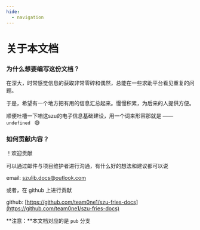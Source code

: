 ```yaml
---
hide:  
  - navigation  
---
```


# 关于本文档

### 为什么想要编写这份文档？

在深大，时常感觉信息的获取非常零碎和偶然，总能在一些求助平台看见重复的问题。

于是，希望有一个地方把有用的信息汇总起来。慢慢积累，为后来的人提供方便。

顺便吐槽一下咱这szu的电子信息基础建设，用一个词来形容那就是 —— `undefined ` :sweat_smile:



### 如何贡献内容？

！欢迎贡献

可以通过邮件与项目维护者进行沟通，有什么好的想法和建议都可以说

email: szulib.docs@outlook.com

或者，在 github 上进行贡献

github: [https://github.com/team0ne1/szu-fries-docs](https://github.com/team0ne1/szu-fries-docs)

**注意：**本文档对应的是 `pub` 分支

